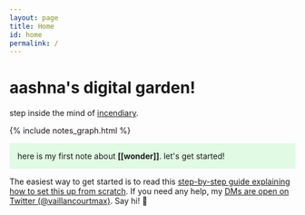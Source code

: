 ```yaml
---
layout: page
title: Home
id: home
permalink: /
---
```


# aashna's digital garden!
step inside the mind of [incendiary](https://incendiary.wordpress.com).

{% include notes_graph.html %}

<p style="padding: 1em 1em; background: #E0FAE3; border-radius: 2px;">
  here is my first note about <span style="font-weight: bold">[[wonder]]</span>. let's get started!
</p>


The easiest way to get started is to read this [step-by-step guide explaining how to set this up from scratch](https://maximevaillancourt.com/blog/setting-up-your-own-digital-garden-with-jekyll). If you need any help, my [DMs are open on Twitter (@vaillancourtmax)](https://twitter.com/vaillancourtmax). Say hi! 👋

<style>
  .wrapper {
    max-width: 46em;
  }
</style>
